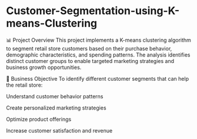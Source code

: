 # Customer-Segmentation-using-K-means-Clustering
📊 Project Overview
This project implements a K-means clustering algorithm to segment retail store customers based on their purchase behavior, demographic characteristics, and spending patterns. The analysis identifies distinct customer groups to enable targeted marketing strategies and business growth opportunities.

🎯 Business Objective
To identify different customer segments that can help the retail store:

Understand customer behavior patterns

Create personalized marketing strategies

Optimize product offerings

Increase customer satisfaction and revenue


